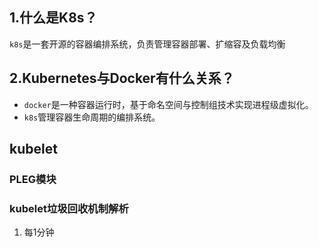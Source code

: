 ## 1.什么是K8s？

`k8s`是一套开源的容器编排系统，负责管理容器部署、扩缩容及负载均衡

## 2.Kubernetes与Docker有什么关系？

- `docker`是一种容器运行时，基于命名空间与控制组技术实现进程级虚拟化。
- `k8s`管理容器生命周期的编排系统。

## kubelet

### PLEG模块

### kubelet垃圾回收机制解析

1. 每1分钟




